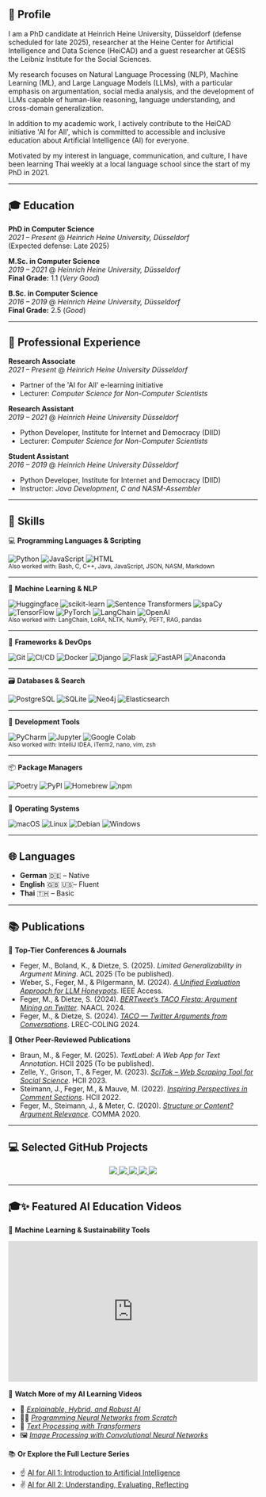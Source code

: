 ## 👋️ Profile

I am a PhD candidate at Heinrich Heine University, Düsseldorf (defense scheduled for late 2025), researcher at the Heine Center for Artificial Intelligence and Data Science (HeiCAD) and a guest researcher at GESIS the Leibniz Institute for the Social Sciences.

My research focuses on Natural Language Processing (NLP), Machine Learning (ML), and Large Language Models (LLMs), with a particular emphasis on argumentation, social media analysis, and the development of LLMs capable of human-like reasoning, language understanding, and cross-domain generalization.

In addition to my academic work, I actively contribute to the HeiCAD initiative 'AI for All', which is committed to accessible and inclusive education about Artificial Intelligence (AI) for everyone.

Motivated by my interest in language, communication, and culture, I have been learning Thai weekly at a local language school since the start of my PhD in 2021.

---

## 🎓 Education

**PhD in Computer Science**  
*2021 – Present* @ *Heinrich Heine University, Düsseldorf*   
(Expected defense: Late 2025)

**M.Sc. in Computer Science**  
*2019 – 2021* @ *Heinrich Heine University, Düsseldorf*   
**Final Grade:** 1.1 (*Very Good*)

**B.Sc. in Computer Science**  
*2016 – 2019* @ *Heinrich Heine University, Düsseldorf*   
**Final Grade:** 2.5 (*Good*)

---

## 💼 Professional Experience

**Research Associate**  
*2021 – Present* @ *Heinrich Heine University Düsseldorf*  
- Partner of the 'AI for All' e-learning initiative  
- Lecturer: *Computer Science for Non-Computer Scientists*

**Research Assistant**  
*2019 – 2021* @ *Heinrich Heine University Düsseldorf*  
- Python Developer, Institute for Internet and Democracy (DIID)  
- Lecturer: *Computer Science for Non-Computer Scientists*

**Student Assistant**  
*2016 – 2019* @ *Heinrich Heine University Düsseldorf*  
- Python Developer, Institute for Internet and Democracy (DIID)  
- Instructor: *Java Development*, *C and NASM-Assembler*

---

## 🧪 Skills

💻 **Programming Languages & Scripting**  

![Python](https://img.shields.io/badge/Python-3776AB?style=flat&logo=python&logoColor=white)
![JavaScript](https://img.shields.io/badge/JavaScript-F7DF1E?style=flat&logo=javascript&logoColor=black)
![HTML](https://img.shields.io/badge/HTML5-E34F26?style=flat&logo=html5&logoColor=white)  
<sub>Also worked with: Bash, C, C++, Java, JavaScript, JSON, NASM, Markdown</sub>

---

🤖 **Machine Learning & NLP**  

![Huggingface](https://img.shields.io/badge/Transformers-FFD21F?style=flat&logo=huggingface&logoColor=black)
![scikit-learn](https://img.shields.io/badge/scikit--learn-F7931E?style=flat&logo=scikitlearn&logoColor=white)
![Sentence Transformers](https://img.shields.io/badge/Sentence%20Transformers-007ACC?style=flat&logo=semanticweb&logoColor=white)
![spaCy](https://img.shields.io/badge/spaCy-09A3D5?style=flat&logo=spacy&logoColor=white)
![TensorFlow](https://img.shields.io/badge/TensorFlow-FF6F00?style=flat&logo=tensorflow&logoColor=white)
![PyTorch](https://img.shields.io/badge/PyTorch-EE4C2C?style=flat&logo=pytorch&logoColor=white)
![LangChain](https://img.shields.io/badge/LangChain-000000?style=flat&logo=chainlink&logoColor=white)
![OpenAI](https://img.shields.io/badge/OpenAI-412991?style=flat&logo=openai&logoColor=white)  
<sub>Also worked with: LangChain, LoRA, NLTK, NumPy, PEFT, RAG, pandas</sub>

---

🧰 **Frameworks & DevOps**  

![Git](https://img.shields.io/badge/Git-F05032?style=flat&logo=git&logoColor=white)
![CI/CD](https://img.shields.io/badge/CI%2FCD-0A0A0A?style=flat&logo=githubactions&logoColor=white)
![Docker](https://img.shields.io/badge/Docker-2496ED?style=flat&logo=docker&logoColor=white)
![Django](https://img.shields.io/badge/Django-092E20?style=flat&logo=django&logoColor=white)
![Flask](https://img.shields.io/badge/Flask-000000?style=flat&logo=flask&logoColor=white)
![FastAPI](https://img.shields.io/badge/FastAPI-009688?style=flat&logo=fastapi&logoColor=white)
![Anaconda](https://img.shields.io/badge/Anaconda-44A833?style=flat&logo=anaconda&logoColor=white)

---

🗃️ **Databases & Search**  

![PostgreSQL](https://img.shields.io/badge/PostgreSQL-4169E1?style=flat&logo=postgresql&logoColor=white)
![SQLite](https://img.shields.io/badge/SQLite-003B57?style=flat&logo=sqlite&logoColor=white)
![Neo4j](https://img.shields.io/badge/Neo4j-4581C3?style=flat&logo=neo4j&logoColor=white)
![Elasticsearch](https://img.shields.io/badge/Elasticsearch-005571?style=flat&logo=elasticsearch&logoColor=white)

---

🧱 **Development Tools**  

![PyCharm](https://img.shields.io/badge/PyCharm-000000?style=flat&logo=pycharm&logoColor=white)
![Jupyter](https://img.shields.io/badge/Jupyter-F37626?style=flat&logo=jupyter&logoColor=white)
![Google Colab](https://img.shields.io/badge/Colab-F9AB00?style=flat&logo=googlecolab&logoColor=white)  
<sub>Also worked with: IntelliJ IDEA, iTerm2, nano, vim, zsh</sub>

---

📦 **Package Managers**  

![Poetry](https://img.shields.io/badge/Poetry-60A5FA?style=flat&logo=python&logoColor=white)
![PyPI](https://img.shields.io/badge/PyPI-3775A9?style=flat&logo=pypi&logoColor=white)
![Homebrew](https://img.shields.io/badge/Homebrew-FBB040?style=flat&logo=homebrew&logoColor=black)
![npm](https://img.shields.io/badge/npm-CB3837?style=flat&logo=npm&logoColor=white)

---

💽 **Operating Systems**  

![macOS](https://img.shields.io/badge/macOS-000000?style=flat&logo=apple&logoColor=white)
![Linux](https://img.shields.io/badge/Linux-FCC624?style=flat&logo=linux&logoColor=black)
![Debian](https://img.shields.io/badge/Debian-A81D33?style=flat&logo=debian&logoColor=white)
![Windows](https://img.shields.io/badge/Windows-0078D6?style=flat&logo=windows&logoColor=white)


---

## 🌐 Languages

- **German** 🇩🇪 – Native  
- **English** 🇬🇧 🇺🇸– Fluent  
- **Thai** 🇹🇭 – Basic

---

## 📚 Publications

🥇 **Top-Tier Conferences & Journals**  
- Feger, M., Boland, K., & Dietze, S. (2025). *Limited Generalizability in Argument Mining*. ACL 2025 (To be published).
- Weber, S., Feger, M., & Pilgermann, M. (2024). [*A Unified Evaluation Approach for LLM Honeypots*](https://doi.org/10.1109/ACCESS.2024.3472460). IEEE Access.
- Feger, M., & Dietze, S. (2024). [*BERTweet’s TACO Fiesta: Argument Mining on Twitter*](https://doi.org/10.18653/v1/2024.findings-naacl.146). NAACL 2024.
- Feger, M., & Dietze, S. (2024). [*TACO — Twitter Arguments from Conversations*](https://aclanthology.org/2024.lrec-main.1349/). LREC-COLING 2024.

🥈 **Other Peer-Reviewed Publications**  
- Braun, M., & Feger, M. (2025). *TextLabel: A Web App for Text Annotation*. HCII 2025 (To be published).
- Zelle, Y., Grison, T., & Feger, M. (2023). [*SciTok – Web Scraping Tool for Social Science*](https://doi.org/10.1007/978-3-031-49212-9_14). HCII 2023.
- Steimann, J., Feger, M., & Mauve, M. (2022). [*Inspiring Perspectives in Comment Sections*](https://doi.org/10.1007/978-3-031-06424-1_10). HCII 2022.
- Feger, M., Steimann, J., & Meter, C. (2020). [*Structure or Content? Argument Relevance*](https://doi.org/10.3233/FAIA200505). COMMA 2020.

---

## 💻 Selected GitHub Projects

<div style="text-align: center; margin-bottom: 1.3em">
  <a href="https://github.com/TomatenMarc/Instruction-Tuning-LLMs">
    <img src="https://gh-card.dev/repos/TomatenMarc/Instruction-Tuning-LLMs.svg" />
  </a>
  <a href="https://github.com/TomatenMarc/TACO">
    <img src="https://gh-card.dev/repos/TomatenMarc/TACO.svg" />
  </a>
  <a href="https://github.com/TomatenMarc/TACO-Fiesta">
    <img src="https://gh-card.dev/repos/TomatenMarc/TACO-Fiesta.svg" />
  </a>
  <a href="https://github.com/TomatenMarc/The-Social-Network">
    <img src="https://gh-card.dev/repos/TomatenMarc/The-Social-Network.svg" />
  </a>
  <a href="https://github.com/TomatenMarc/A-Social-Network">
    <img src="https://gh-card.dev/repos/TomatenMarc/A-Social-Network.svg" />
  </a>
</div>

---

## 🎓✨ Featured AI Education Videos

🌱 **Machine Learning & Sustainability Tools**

<div style="padding:56.25% 0 0 0;position:relative; text-align: center; margin-bottom: 1.2em;"><iframe src="https://player.vimeo.com/video/980543329?
h=5501d3a2bc&amp;badge=0&amp;
autopause=0&amp;player_id=0&amp;app_id=58479" frameborder="0" allow="autoplay; fullscreen; picture-in-picture; clipboard-write; encrypted-media" style="position:absolute;top:0;left:0;width:100%;height:100%;" title="05_05Transfer_Nachhaltigkeitstools"></iframe></div><script src="https://player.vimeo.com/api/player.js"></script>

🎥 **Watch More of my AI Learning Videos**

- 🤖 [*Explainable, Hybrid, and Robust AI*](https://moodle.ki-campus.org/mod/page/view.php?id=16591)
- 👩‍💻 [*Programming Neural Networks from Scratch*](https://www.youtube.com/watch?v=7-hP8FSIPLE)
- 📝 [*Text Processing with Transformers*](https://www.youtube.com/watch?v=wYVeXXVtSQ8)
- 🖼️ [*Image Processing with Convolutional Neural Networks*](https://www.youtube.com/watch?v=czh68ShwsVk)

📚 **Or Explore the Full Lecture Series**

- ☝️ [AI for All 1: Introduction to Artificial Intelligence](https://moodle.ki-campus.org/course/view.php?id=99)
- ✌️ [AI for All 2: Understanding, Evaluating, Reflecting](https://moodle.ki-campus.org/course/view.php?id=111)